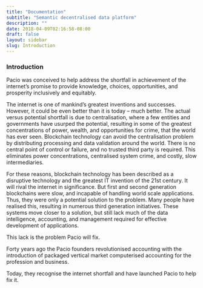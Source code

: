```yaml
---
title: "Documentation"
subtitle: "Semantic decentralised data platform"
description: ""
date: 2018-04-09T02:16:58-08:00
draft: false
layout: sidebar
slug: Introduction
---
```


### Introduction

Pacio was conceived to help address the shortfall in achievement of the internet’s promise to provide knowledge, choices, opportunities, and prosperity inclusively and equitably.

The internet is one of mankind’s greatest inventions and successes. However, it could be even better than it is today – much better. The actual versus potential shortfall is due to centralisation, where a few entities and governments have usurped the potential, resulting in some of the greatest concentrations of power, wealth, and opportunities for crime, that the world has ever seen.
Blockchain technology can avoid the centralisation problem by distributing processing and data validation around the world. There is no central point of control or failure, and no trusted third party is required. This eliminates power concentrations, centralised system crime, and costly, slow intermediaries.

For these reasons, blockchain technology has been described as a disruptive technology and the greatest IT invention of the 21st century. It will rival the internet in significance.
But first and second generation blockchains were slow, and incapable of handling world scale applications. Thus, they were only a potential solution to the problem. Many people have realised this, resulting in numerous third generation initiatives. These systems move closer to a solution, but still lack much of the data intelligence, accounting, and management required for effective development of applications.

This lack is the problem Pacio will fix.

Forty years ago the Pacio founders revolutionised accounting with the introduction of packaged vertical market computerised accounting for the profession and business.

Today, they recognise the internet shortfall and have launched Pacio to help fix it.
